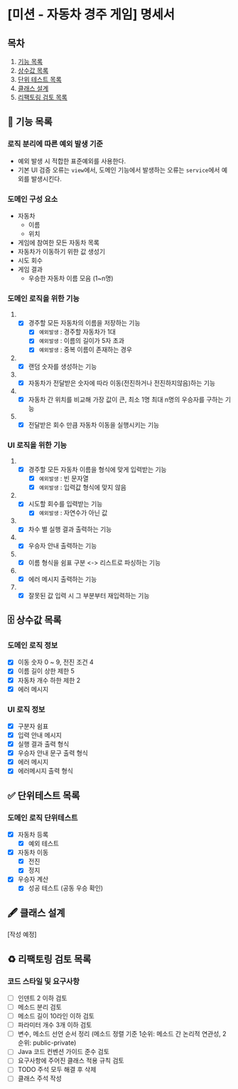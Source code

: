 # [미션 - 자동차 경주 게임] 명세서

## 목차

1. [기능 목록](#-기능-목록)
2. [상수값 목록](#-상수값-목록)
3. [단위 테스트 목록](#-단위테스트-목록)
4. [클래스 설계](#-클래스-설계)
5. [리팩토링 검토 목록](#%EF%B8%8F-리팩토링-검토-목록)

## 🚀 기능 목록

### 로직 분리에 따른 예외 발생 기준

- 예외 발생 시 적합한 표준예외를 사용한다.
- 기본 UI 검증 오류는 `view`에서, 도메인 기능에서 발생하는 오류는 `service`에서 예외를 발생시킨다.

### 도메인 구성 요소

- 자동차
    - 이름
    - 위치
- 게임에 참여한 모든 자동차 목록
- 자동차가 이동하기 위한 값 생성기
- 시도 회수
- 게임 결과
    - 우승한 자동차 이름 모음 (1~n명)

### 도메인 로직을 위한 기능

1.
    - [x] 경주할 모든 자동차의 이름을 저장하는 기능
        - [x] `예외발생` : 경주할 자동차가 1대
        - [x] `예외발생` : 이름의 길이가 5자 초과
        - [x] `예외발생` : 중복 이름이 존재하는 경우
2.
    - [x] 랜덤 숫자를 생성하는 기능
3.
    - [x] 자동차가 전달받은 숫자에 따라 이동(전진하거나 전진하지않음)하는 기능
4.
    - [x] 자동차 간 위치를 비교해 가장 값이 큰, 최소 1명 최대 n명의 우승자를 구하는 기능
5.
    - [x] 전달받은 회수 만큼 자동차 이동을 실행시키는 기능

### UI 로직을 위한 기능

1.
    - [x] 경주할 모든 자동차 이름을 형식에 맞게 입력받는 기능
        - [x] `예외발생` : 빈 문자열
        - [x] `예외발생` : 입력값 형식에 맞지 않음
2.
    - [x] 시도할 회수를 입력받는 기능
        - [x] `예외발생` : 자연수가 아닌 값
3.
    - [x] 차수 별 실행 결과 출력하는 기능
4.
    - [x] 우승자 안내 출력하는 기능
5.
    - [x] 이름 형식을 쉼표 구분 <-> 리스트로 파싱하는 기능
6.
    - [x] 에러 메시지 출력하는 기능
7.
    - [x] 잘못된 값 입력 시 그 부분부터 재입력하는 기능

## 🗄 상수값 목록

### 도메인 로직 정보

- [x] 이동 숫자 0 ~ 9, 전진 조건 4
- [x] 이름 길이 상한 제한 5
- [x] 자동차 개수 하한 제한 2
- [x] 에러 메시지

### UI 로직 정보

- [x] 구분자 쉼표
- [x] 입력 안내 메시지
- [x] 실행 결과 출력 형식
- [x] 우승자 안내 문구 출력 형식
- [x] 에러 메시지
- [x] 에러메시지 출력 형식

## ✅ 단위테스트 목록

### 도메인 로직 단위테스트

- [x] 자동차 등록
    - [x] 예외 테스트
- [x] 자동차 이동
    - [x] 전진
    - [x] 정지
- [x] 우승자 계산
    - [x] 성공 테스트 (공동 우승 확인)

## 🖋 클래스 설계

[작성 예정]

## ♻️ 리팩토링 검토 목록

### 코드 스타일 및 요구사항

- [ ] 인덴트 2 이하 검토
- [ ] 메소드 분리 검토
- [ ] 메소드 길이 10라인 이하 검토
- [ ] 파라미터 개수 3개 이하 검토
- [ ] 변수, 메소드 선언 순서 정리 (메소드 정렬 기준 1순위: 메소드 간 논리적 연관성, 2순위: public-private)
- [ ] Java 코드 컨벤션 가이드 준수 검토
- [ ] 요구사항에 주어진 클래스 적용 규칙 검토
- [ ] TODO 주석 모두 해결 후 삭제
- [ ] 클래스 주석 작성